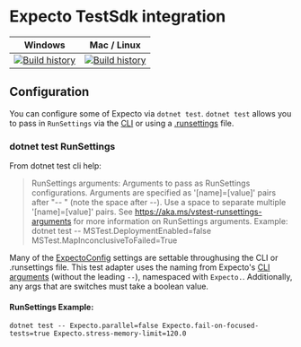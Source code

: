 # Expecto TestSdk integration

| Windows                                                                                                                                                                           | Mac / Linux                                                                                                                                                     |
| --------------------------------------------------------------------------------------------------------------------------------------------------------------------------------- | --------------------------------------------------------------------------------------------------------------------------------------------------------------- |
| [![Build history](https://buildstats.info/appveyor/chart/YoloDev/yolodev-expecto-testsdk?branch=master)](https://ci.appveyor.com/project/YoloDev/yolodev-expecto-testsdk/history) | [![Build history](https://buildstats.info/travisci/chart/YoloDev/YoloDev.Expecto.TestSdk?branch=master)](https://travis-ci.org/YoloDev/YoloDev.Expecto.TestSdk) |


## Configuration

You can configure some of Expecto via `dotnet test`. `dotnet test` allows you to pass in `RunSettings` via the [CLI](#dotnet-test-runsettings) or using a [.runsettings](https://docs.microsoft.com/en-us/visualstudio/test/configure-unit-tests-by-using-a-dot-runsettings-file?view=vs-2017#example-runsettings-file) file. 

### dotnet test RunSettings 

From dotnet test cli help:

> RunSettings arguments:
>   Arguments to pass as RunSettings configurations. Arguments are specified as '[name]=[value]' pairs after "-- " (note the space after --).
>   Use a space to separate multiple '[name]=[value]' pairs.
>   See https://aka.ms/vstest-runsettings-arguments for more information on RunSettings arguments.
>   Example: dotnet test -- MSTest.DeploymentEnabled=false MSTest.MapInconclusiveToFailed=True


Many of the [ExpectoConfig](https://github.com/haf/expecto#the-config) settings are settable throughusing the CLI or .runsettings file.  This test adapter uses the naming from  Expecto's [CLI arguments](https://github.com/haf/expecto#main-argv--how-to-run-console-apps) (without the leading `--`), namespaced with `Expecto.`. Additionally, any args that are switches must take a boolean value.

#### RunSettings Example: 

```
dotnet test -- Expecto.parallel=false Expecto.fail-on-focused-tests=true Expecto.stress-memory-limit=120.0 
```
